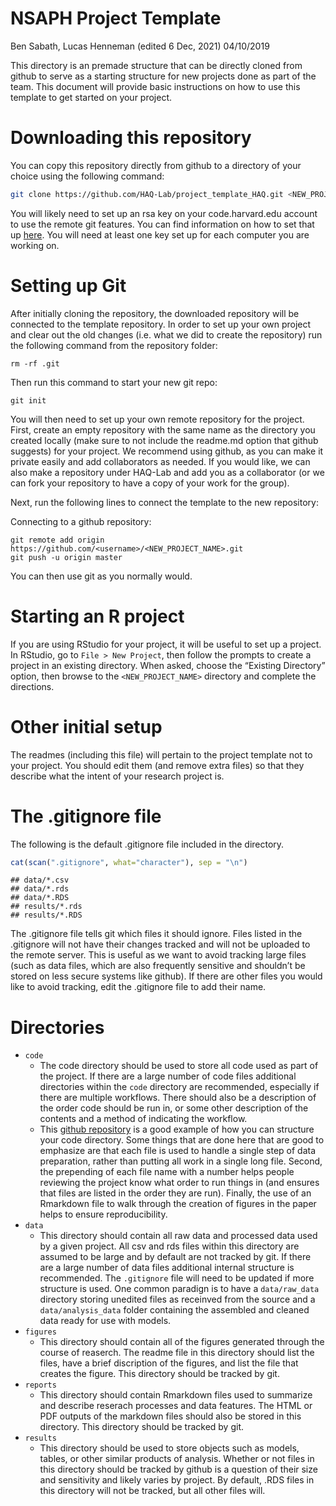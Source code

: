 NSAPH Project Template
================
Ben Sabath, Lucas Henneman (edited 6 Dec, 2021)
04/10/2019

This directory is an premade structure that can be directly cloned from
github to serve as a starting structure for new projects done as part of
the team. This document will provide basic instructions on how to use
this template to get started on your project.

# Downloading this repository

You can copy this repository directly from github to a directory of your
choice using the following command:

``` bash
git clone https://github.com/HAQ-Lab/project_template_HAQ.git <NEW_PROJECT_NAME>
```

You will likely need to set up an rsa key on your code.harvard.edu
account to use the remote git features. You can find information on how
to set that up
[here](https://help.github.com/enterprise/2.12/user/articles/adding-a-new-ssh-key-to-your-github-account).
You will need at least one key set up for each computer you are working
on.

# Setting up Git

After initially cloning the repository, the downloaded repository will
be connected to the template repository. In order to set up your own
project and clear out the old changes (i.e. what we did to create the
repository) run the following command from the repository folder:

    rm -rf .git

Then run this command to start your new git repo:

    git init

You will then need to set up your own remote repository for the project.
First, create an empty repository with the same name as the directory
you created locally (make sure to not include the readme.md option that
github suggests) for your project. We recommend using github, as you can
make it private easily and add collaborators as needed. If you would
like, we can also make a repository under HAQ-Lab and add you as a
collaborator (or we can fork your repository to have a copy of your work
for the group).

Next, run the following lines to connect the template to the new
repository:

Connecting to a github repository:

    git remote add origin https://github.com/<username>/<NEW_PROJECT_NAME>.git
    git push -u origin master

You can then use git as you normally would.

# Starting an R project

If you are using RStudio for your project, it will be useful to set up a
project. In RStudio, go to `File > New Project`, then follow the prompts
to create a project in an existing directory. When asked, choose the
“Existing Directory” option, then browse to the `<NEW_PROJECT_NAME>`
directory and complete the directions.

# Other initial setup

The readmes (including this file) will pertain to the project template
not to your project. You should edit them (and remove extra files) so
that they describe what the intent of your research project is.

# The .gitignore file

The following is the default .gitignore file included in the directory.

``` r
cat(scan(".gitignore", what="character"), sep = "\n")
```

    ## data/*.csv
    ## data/*.rds
    ## data/*.RDS
    ## results/*.rds
    ## results/*.RDS

The .gitignore file tells git which files it should ignore. Files listed
in the .gitignore will not have their changes tracked and will not be
uploaded to the remote server. This is useful as we want to avoid
tracking large files (such as data files, which are also frequently
sensitive and shouldn’t be stored on less secure systems like github).
If there are other files you would like to avoid tracking, edit the
.gitignore file to add their name.

# Directories

-   `code`
    -   The code directory should be used to store all code used as part
        of the project. If there are a large number of code files
        additional directories within the `code` directory are
        recommended, especially if there are multiple workflows. There
        should also be a description of the order code should be run in,
        or some other description of the contents and a method of
        indicating the workflow.
    -   This [github
        repository](https://github.com/covidses/analysis_scripts) is a
        good example of how you can structure your code directory. Some
        things that are done here that are good to emphasize are that
        each file is used to handle a single step of data preparation,
        rather than putting all work in a single long file. Second, the
        prepending of each file name with a number helps people
        reviewing the project know what order to run things in (and
        ensures that files are listed in the order they are run).
        Finally, the use of an Rmarkdown file to walk through the
        creation of figures in the paper helps to ensure
        reproducibility.
-   `data`
    -   This directory should contain all raw data and processed data
        used by a given project. All csv and rds files within this
        directory are assumed to be large and by default are not tracked
        by git. If there are a large number of data files additional
        internal structure is recommended. The `.gitignore` file will
        need to be updated if more structure is used. One common
        paradign is to have a `data/raw_data` directory storing unedited
        files as receinved from the source and a `data/analysis_data`
        folder containing the assembled and cleaned data ready for use
        with models.
-   `figures`
    -   This directory should contain all of the figures generated
        through the course of reaserch. The readme file in this
        directory should list the files, have a brief discription of the
        figures, and list the file that creates the figure. This
        directory should be tracked by git.
-   `reports`
    -   This directory should contain Rmarkdown files used to summarize
        and describe reserach processes and data features. The HTML or
        PDF outputs of the markdown files should also be stored in this
        directory. This directory should be tracked by git.
-   `results`
    -   This directory should be used to store objects such as models,
        tables, or other similar products of analysis. Whether or not
        files in this directory should be tracked by github is a
        question of their size and sensitivity and likely varies by
        project. By default, .RDS files in this directory will not be
        tracked, but all other files will.
